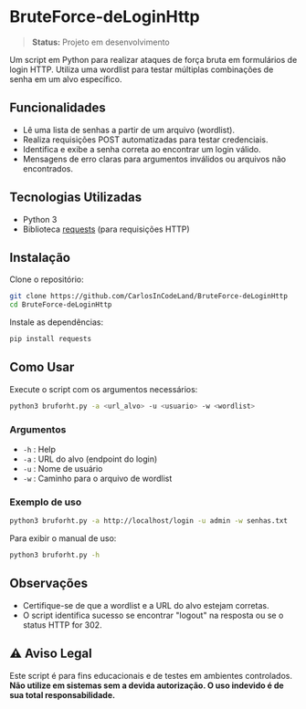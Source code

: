 # BruteForce-deLoginHttp

> **Status:** Projeto em desenvolvimento 

Um script em Python para realizar ataques de força bruta em formulários de login HTTP. Utiliza uma wordlist para testar múltiplas combinações de senha em um alvo específico.

## Funcionalidades
- Lê uma lista de senhas a partir de um arquivo (wordlist).
- Realiza requisições POST automatizadas para testar credenciais.
- Identifica e exibe a senha correta ao encontrar um login válido.
- Mensagens de erro claras para argumentos inválidos ou arquivos não encontrados.

## Tecnologias Utilizadas
- Python 3
- Biblioteca [requests](https://pypi.org/project/requests/) (para requisições HTTP)

## Instalação

Clone o repositório:
```bash
git clone https://github.com/CarlosInCodeLand/BruteForce-deLoginHttp
cd BruteForce-deLoginHttp
```

Instale as dependências:
```bash
pip install requests
```

## Como Usar

Execute o script com os argumentos necessários:

```bash
python3 bruforht.py -a <url_alvo> -u <usuario> -w <wordlist>
```

### Argumentos
- `-h` : Help
- `-a` : URL do alvo (endpoint do login)
- `-u` : Nome de usuário
- `-w` : Caminho para o arquivo de wordlist

### Exemplo de uso
```bash
python3 bruforht.py -a http://localhost/login -u admin -w senhas.txt
```

Para exibir o manual de uso:
```bash
python3 bruforht.py -h
```

## Observações
- Certifique-se de que a wordlist e a URL do alvo estejam corretas.
- O script identifica sucesso se encontrar "logout" na resposta ou se o status HTTP for 302.

## ⚠️ Aviso Legal
Este script é para fins educacionais e de testes em ambientes controlados. **Não utilize em sistemas sem a devida autorização. O uso indevido é de sua total responsabilidade.**

